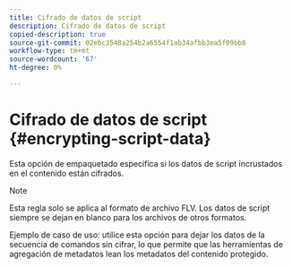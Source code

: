 ```yaml
---
title: Cifrado de datos de script
description: Cifrado de datos de script
copied-description: true
source-git-commit: 02ebc3548a254b2a6554f1ab34afbb3ea5f09bb8
workflow-type: tm+mt
source-wordcount: '67'
ht-degree: 0%

---
```


# Cifrado de datos de script {#encrypting-script-data}

Esta opción de empaquetado especifica si los datos de script incrustados en el contenido están cifrados.

>[!NOTE]
>
>Esta regla solo se aplica al formato de archivo FLV. Los datos de script siempre se dejan en blanco para los archivos de otros formatos.

Ejemplo de caso de uso: utilice esta opción para dejar los datos de la secuencia de comandos sin cifrar, lo que permite que las herramientas de agregación de metadatos lean los metadatos del contenido protegido.
